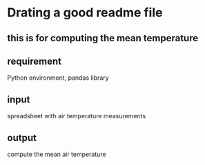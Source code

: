 
# Drating a good readme file

## this is for computing the mean temperature

## requirement 
Python environment, pandas library

## input
spreadsheet with air temperature measurements

## output
compute the mean air temperature 
